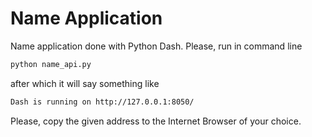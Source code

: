 # Name Application

Name application done with Python Dash. Please, run in command line

```bash
python name_api.py
```

after which it will say something like

```bash
Dash is running on http://127.0.0.1:8050/
```

Please, copy the given address to the Internet Browser of your choice.

